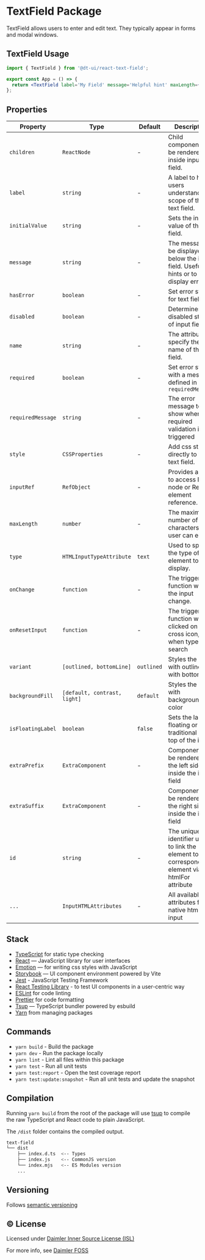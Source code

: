 # TextField Package

TextField allows users to enter and edit text. They typically appear in forms and modal windows.

## TextField Usage

```jsx
import { TextField } from '@dt-ui/react-text-field';

export const App = () => {
  return <TextField label='My Field' message='Helpful hint' maxLength={40} />;
};
```

## Properties

| Property          | Type                         | Default    | Description                                                                               |
| ----------------- | ---------------------------- | ---------- | ----------------------------------------------------------------------------------------- |
| `children`        | `ReactNode`                  | -          | Child components to be rendered inside input field.                                       |
| `label`           | `string`                     | -          | A label to help users understand the scope of the text field.                             |
| `initialValue`    | `string`                     | -          | Sets the initial value of the text field.                                                 |
| `message`         | `string`                     | -          | The message to be displayed below the input field. Useful for hints or to display errors. |
| `hasError`        | `boolean`                    | -          | Set error state for text field.                                                           |
| `disabled`        | `boolean`                    | -          | Determines the disabled state of input field.                                             |
| `name`            | `string`                     | -          | The attribute to specify the name of the text field.                                      |
| `required`        | `boolean`                    | -          | Set error state with a message defined in `requiredMessage`                               |
| `requiredMessage` | `string`                     | -          | The error message to show when the required validation is triggered                       |
| `style`           | `CSSProperties`              | -          | Add css style directly to the text field.                                                 |
| `inputRef`        | `RefObject`                  | -          | Provides a way to access DOM node or React element reference.                             |
| `maxLength`       | `number`                     | -          | The maximum number of characters that user can enter.                                     |
| `type`            | `HTMLInputTypeAttribute`     | `text`     | Used to specify the type of element to display.                                           |
| `onChange`        | `function`                   | -          | The triggered function when the input change.                                             |
| `onResetInput`    | `function`                   | -          | The triggered function when clicked on the cross icon, when type is search                |
| `variant`         | `[outlined, bottomLine]`     | `outlined` | Styles the input with outlined or with bottom line                                        |
| `backgroundFill`  | `[default, contrast, light]` | `default`  | Styles the input with background color                                                    |
| `isFloatingLabel` | `boolean`                    | `false`    | Sets the label floating or traditional on top of the input                                |
| `extraPrefix`     | `ExtraComponent`             | -          | Component to be rendered on the left side inside the input field                          |
| `extraSuffix`     | `ExtraComponent`             | -          | Component to be rendered on the right side inside the input field                         |
| `id`              | `string`                     | -          | The unique identifier used to link the element to the corresponding element via the htmlFor attribute|
| `...`             | `InputHTMLAttributes`        | -          | All available attributes from native html input                                           |

## Stack

- [TypeScript](https://www.typescriptlang.org/) for static type checking
- [React](https://reactjs.org/) — JavaScript library for user interfaces
- [Emotion](https://emotion.sh/docs/introduction) — for writing css styles with JavaScript
- [Storybook](https://storybook.js.org/) — UI component environment powered by Vite
- [Jest](https://jestjs.io/) - JavaScript Testing Framework
- [React Testing Library](https://testing-library.com/) - to test UI components in a user-centric way
- [ESLint](https://eslint.org/) for code linting
- [Prettier](https://prettier.io) for code formatting
- [Tsup](https://github.com/egoist/tsup) — TypeScript bundler powered by esbuild
- [Yarn](https://yarnpkg.com/) from managing packages

## Commands

- `yarn build` - Build the package
- `yarn dev` - Run the package locally
- `yarn lint` - Lint all files within this package
- `yarn test` - Run all unit tests
- `yarn test:report` - Open the test coverage report
- `yarn test:update:snapshot` - Run all unit tests and update the snapshot

## Compilation

Running `yarn build` from the root of the package will use [tsup](https://tsup.egoist.dev/) to compile the raw TypeScript and React code to plain JavaScript.

The `/dist` folder contains the compiled output.

```bash
text-field
└── dist
    ├── index.d.ts  <-- Types
    ├── index.js    <-- CommonJS version
    └── index.mjs   <-- ES Modules version
    ...
```

## Versioning

Follows [semantic versioning](https://semver.org/)

## &copy; License

Licensed under [Daimler Inner Source License (ISL)](LICENSE.md)

For more info, see [Daimler FOSS](https://git.t3.daimlertruck.com/tbf/daimler-inner-source-license)
